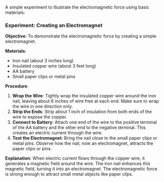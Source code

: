 A simple experiment to illustrate the electromagnetic force using basic materials:

### Experiment: Creating an Electromagnet

**Objective**: To demonstrate the electromagnetic force by creating a simple electromagnet.

**Materials**:
- Iron nail (about 3 inches long)
- Insulated copper wire (about 3 feet long)
- AA battery
- Small paper clips or metal pins

**Procedure**:
1. **Wrap the Wire**: Tightly wrap the insulated copper wire around the iron nail, leaving about 6 inches of wire free at each end. Make sure to wrap the wire in one direction only.
2. **Strip the Ends**: Strip about 1 inch of insulation from both ends of the wire to expose the copper.
3. **Connect to Battery**: Attach one end of the wire to the positive terminal of the AA battery and the other end to the negative terminal. This creates an electric current through the wire.
4. **Test the Electromagnet**: Bring the nail close to the small paper clips or metal pins. Observe how the nail, now an electromagnet, attracts the paper clips or pins.

**Explanation**: When electric current flows through the copper wire, it generates a magnetic field around the wire. The iron nail enhances this magnetic field, turning it into an electromagnet. The electromagnetic force is strong enough to attract small metal objects like paper clips.
